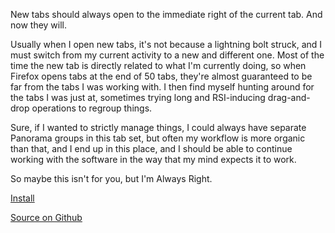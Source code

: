 New tabs should always open to the immediate right of the current tab. And now they will.

Usually when I open new tabs, it's not because a lightning bolt struck, and I must switch from my current activity to a new and different one. Most of the time the new tab is directly related to what I'm currently doing, so when Firefox opens tabs at the end of 50 tabs, they're almost guaranteed to be far from the tabs I was working with. I then find myself hunting around for the tabs I was just at, sometimes trying long and RSI-inducing drag-and-drop operations to regroup things.

Sure, if I wanted to strictly manage things, I could always have separate Panorama groups in this tab set, but often my workflow is more organic than that, and I end up in this place, and I should be able to continue working with the software in the way that my mind expects it to work.

So maybe this isn't for you, but I'm Always Right.

<p><a href="http://j.mp/i7oxhO">Install</a></p>
<p><a href="http://j.mp/dVIgM0">Source on Github</a></p>
